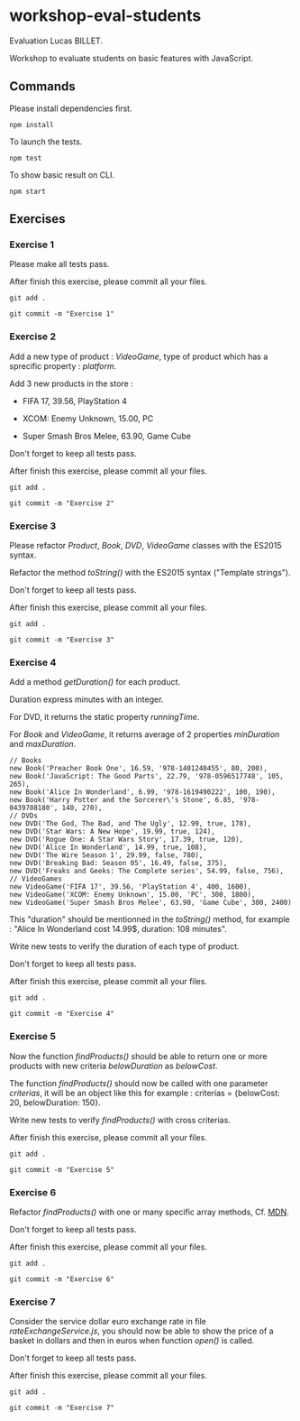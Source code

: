 # workshop-eval-students

Evaluation Lucas BILLET.

Workshop to evaluate students on basic features with JavaScript.

## Commands

Please install dependencies first.

	npm install

To launch the tests.

	npm test

To show basic result on CLI.

	npm start

## Exercises

### Exercise 1

Please make all tests pass.

After finish this exercise, please commit all your files.

	git add .

	git commit -m "Exercise 1"

### Exercise 2

Add a new type of product : *VideoGame*, type of product which has a sprecific property : *platform*.

Add 3 new products in the store :

- FIFA 17, 39.56, PlayStation 4

- XCOM: Enemy Unknown, 15.00, PC

- Super Smash Bros Melee, 63.90, Game Cube

Don't forget to keep all tests pass.

After finish this exercise, please commit all your files.

	git add .

	git commit -m "Exercise 2"

### Exercise 3

Please refactor *Product*, *Book*, *DVD*, *VideoGame* classes with the ES2015 syntax.

Refactor the method *toString()* with the ES2015 syntax ("Template strings").

Don't forget to keep all tests pass.

After finish this exercise, please commit all your files.

	git add .

	git commit -m "Exercise 3"

### Exercise 4

Add a method *getDuration()* for each product.

Duration express minutes with an integer.

For DVD, it returns the static property *runningTime*.

For *Book* and *VideoGame*, it returns average of 2 properties *minDuration* and *maxDuration*.

	// Books
	new Book('Preacher Book One', 16.59, '978-1401240455', 80, 200),
	new Book('JavaScript: The Good Parts', 22.79, '978-0596517748', 105, 265),
	new Book('Alice In Wonderland', 6.99, '978-1619490222', 100, 190),
	new Book('Harry Potter and the Sorcerer\'s Stone', 6.85, '978-0439708180', 140, 270),
	// DVDs
	new DVD('The God, The Bad, and The Ugly', 12.99, true, 178),
	new DVD('Star Wars: A New Hope', 19.99, true, 124),
	new DVD('Rogue One: A Star Wars Story', 17.39, true, 120),
	new DVD('Alice In Wonderland', 14.99, true, 108),
	new DVD('The Wire Season 1', 29.99, false, 780),
	new DVD('Breaking Bad: Season 05', 16.49, false, 375),
	new DVD('Freaks and Geeks: The Complete series', 54.99, false, 756),
	// VideoGames
	new VideoGame('FIFA 17', 39.56, 'PlayStation 4', 400, 1600),
	new VideoGame('XCOM: Enemy Unknown', 15.00, 'PC', 300, 1800),
	new VideoGame('Super Smash Bros Melee', 63.90, 'Game Cube', 300, 2400)

This "duration" should be mentionned in the *toString()* method, for example : "Alice In Wonderland cost 14.99$, duration: 108 minutes".

Write new tests to verify the duration of each type of product.

Don't forget to keep all tests pass.

After finish this exercise, please commit all your files.

	git add .

	git commit -m "Exercise 4"

### Exercise 5

Now the function *findProducts()* should be able to return one or more products with new criteria *belowDuration* as *belowCost*.

The function *findProducts()* should now be called with one parameter *criterias*, it will be an object like this for example : criterias = {belowCost: 20, belowDuration: 150}.

Write new tests to verify *findProducts()* with cross criterias.

After finish this exercise, please commit all your files.

	git add .

	git commit -m "Exercise 5"

### Exercise 6

Refactor *findProducts()* with one or many specific array methods, Cf. [MDN](https://developer.mozilla.org/fr/docs/Web/JavaScript/Reference/Objets_globaux/Array).

Don't forget to keep all tests pass.

After finish this exercise, please commit all your files.

	git add .

	git commit -m "Exercise 6"

### Exercise 7

Consider the service dollar euro exchange rate in file *rateExchangeService.js*, you should now be able to show the price of a basket in dollars and then in euros when function *open()* is called.

Don't forget to keep all tests pass.

After finish this exercise, please commit all your files.

	git add .

	git commit -m "Exercise 7"